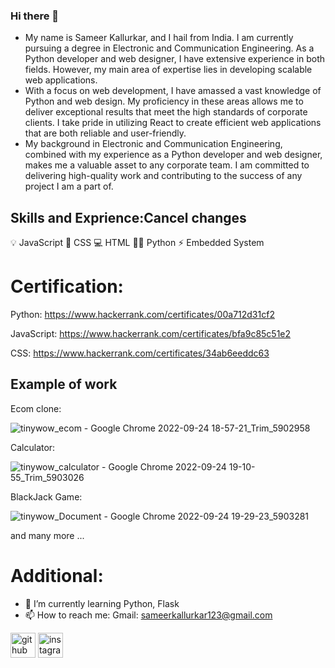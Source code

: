 ### Hi there 👋
- My name is Sameer Kallurkar, and I hail from India. I am currently pursuing a degree in Electronic and Communication Engineering. As a Python developer and web designer, I have extensive experience in both fields. However, my main area of expertise lies in developing scalable web applications.
- With a focus on web development, I have amassed a vast knowledge of Python and web design. My proficiency in these areas allows me to deliver exceptional results that meet the high standards of corporate clients. I take pride in utilizing React to create efficient web applications that are both reliable and user-friendly.
- My background in Electronic and Communication Engineering, combined with my experience as a Python developer and web designer, makes me a valuable asset to any corporate team. I am committed to delivering high-quality work and contributing to the success of any project I am a part of.

## Skills and Exprience:Cancel changes

💡 JavaScript
🎨 CSS
💻 HTML
👨‍💻 Python
⚡ Embedded System

# Certification:
Python: https://www.hackerrank.com/certificates/00a712d31cf2

JavaScript: https://www.hackerrank.com/certificates/bfa9c85c51e2

CSS: https://www.hackerrank.com/certificates/34ab6eeddc63

## Example of work

Ecom clone:

![tinywow_ecom - Google Chrome 2022-09-24 18-57-21_Trim_5902958](https://user-images.githubusercontent.com/113765294/192101452-49c3bca3-c4d8-4e12-adbe-09f69ebb68ba.gif)


Calculator:

![tinywow_calculator - Google Chrome 2022-09-24 19-10-55_Trim_5903026](https://user-images.githubusercontent.com/113765294/192101585-d9d5c6c2-6c72-4716-8b95-806468826f2e.gif)

BlackJack Game:


![tinywow_Document - Google Chrome 2022-09-24 19-29-23_5903281](https://user-images.githubusercontent.com/113765294/192102072-5c0f87b0-6a07-4028-815b-ce8a7b8be230.gif)

  and many more ... 

# Additional:

- 🌱 I’m currently learning Python, Flask 
- 📫 How to reach me: Gmail: sameerkallurkar123@gmail.com 


[<img src='https://cdn.jsdelivr.net/npm/simple-icons@3.0.1/icons/github.svg' alt='github' height='40'>](https://github.com/Sameer-kallurkar)  [<img src='https://cdn.jsdelivr.net/npm/simple-icons@3.0.1/icons/instagram.svg' alt='instagram' height='40'>](https://www.instagram.com/sameerkallurkar/)  



<!---
Sameer-kallurkar/Sameer-kallurkar is a ✨ special ✨ repository because its `README.md` (this file) appears on your GitHub profile.
You can click the Preview link to take a look at your changes.
--->
